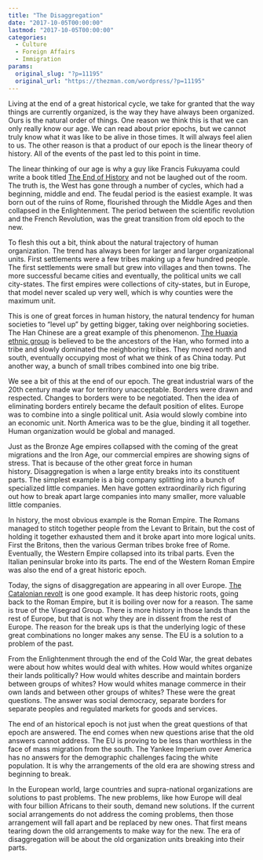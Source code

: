 ```yaml
---
title: "The Disaggregation"
date: "2017-10-05T00:00:00"
lastmod: "2017-10-05T00:00:00"
categories:
  - Culture
  - Foreign Affairs
  - Immigration
params:
  original_slug: "?p=11195"
  original_url: "https://thezman.com/wordpress/?p=11195"
---
```


Living at the end of a great historical cycle, we take for granted that
the way things are currently organized, is the way they have always been
organized. Ours is the natural order of things. One reason we think this
is that we can only really know our age. We can read about prior epochs,
but we cannot truly know what it was like to be alive in those times. It
will always feel alien to us. The other reason is that a product of our
epoch is the linear theory of history. All of the events of the past led
to this point in time.

The linear thinking of our age is why a guy like Francis Fukuyama could
write a book titled [The End of
History](https://www.amazon.com/End-History-Last-Man/dp/0743284550) and
not be laughed out of the room. The truth is, the West has gone through
a number of cycles, which had a beginning, middle and end. The feudal
period is the easiest example. It was born out of the ruins of Rome,
flourished through the Middle Ages and then collapsed in the
Enlightenment. The period between the scientific revolution and the
French Revolution, was the great transition from old epoch to the new.

To flesh this out a bit, think about the natural trajectory of human
organization. The trend has always been for larger and larger
organizational units. First settlements were a few tribes making up a
few hundred people. The first settlements were small but grew into
villages and then towns. The more successful became cities and
eventually, the political units we call city-states. The first empires
were collections of city-states, but in Europe, that model never scaled
up very well, which is why counties were the maximum unit.

This is one of great forces in human history, the natural tendency for
human societies to “level up” by getting bigger, taking over neighboring
societies. The Han Chinese are a great example of this phenomenon.
[The Huaxia ethnic
group](http://journals.plos.org/plosone/article?id=10.1371/journal.pone.0125676)
is believed to be the ancestors of the Han, who formed into a tribe and
slowly dominated the neighboring tribes. They moved north and south,
eventually occupying most of what we think of as China today. Put
another way, a bunch of small tribes combined into one big tribe.

We see a bit of this at the end of our epoch. The great industrial wars
of the 20th century made war for territory unacceptable. Borders were
drawn and respected. Changes to borders were to be negotiated. Then the
idea of eliminating borders entirely became the default position of
elites. Europe was to combine into a single political unit. Asia would
slowly combine into an economic unit. North America was to be the glue,
binding it all together. Human organization would be global and managed.

Just as the Bronze Age empires collapsed with the coming of the great
migrations and the Iron Age, our commercial empires are showing signs of
stress. That is because of the other great force in human
history. Disaggregation is when a large entity breaks into its
constituent parts. The simplest example is a big company splitting into
a bunch of specialized little companies. Men have gotten extraordinarily
rich figuring out how to break apart large companies into many smaller,
more valuable little companies.

In history, the most obvious example is the Roman Empire. The Romans
managed to stitch together people from the Levant to Britain, but the
cost of holding it together exhausted them and it broke apart into more
logical units. First the Britons, then the various German tribes broke
free of Rome. Eventually, the Western Empire collapsed into its tribal
parts. Even the Italian peninsular broke into its parts. The end of the
Western Roman Empire was also the end of a great historic epoch.

Today, the signs of disaggregation are appearing in all over Europe.
[The Catalonian revolt](http://news.trust.org/item/20171004112122-805c3)
is one good example. It has deep historic roots, going back to the Roman
Empire, but it is boiling over now for a reason. The same is true of the
Visegrad Group. There is more history in those lands than the rest of
Europe, but that is not why they are in dissent from the rest of Europe.
The reason for the break ups is that the underlying logic of these great
combinations no longer makes any sense. The EU is a solution to a
problem of the past.

From the Enlightenment through the end of the Cold War, the great
debates were about how whites would deal with whites. How would whites
organize their lands politically? How would whites describe and maintain
borders between groups of whites? How would whites manage commerce in
their own lands and between other groups of whites? These were the great
questions. The answer was social democracy, separate borders for
separate peoples and regulated markets for goods and services.

The end of an historical epoch is not just when the great questions of
that epoch are answered. The end comes when new questions arise that the
old answers cannot address. The EU is proving to be less than worthless
in the face of mass migration from the south. The Yankee Imperium over
America has no answers for the demographic challenges facing the white
population. It is why the arrangements of the old era are showing stress
and beginning to break.

In the European world, large countries and supra-national organizations
are solutions to past problems. The new problems, like how Europe will
deal with four billion Africans to their south, demand new solutions. If
the current social arrangements do not address the coming problems, then
those arrangement will fall apart and be replaced by new ones. That
first means tearing down the old arrangements to make way for the new.
The era of disaggregation will be about the old organization units
breaking into their parts.
